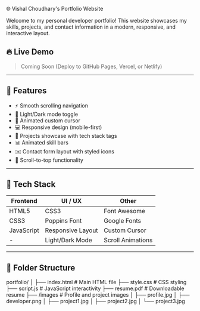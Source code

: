🌐 Vishal Choudhary's Portfolio Website

Welcome to my personal developer portfolio! This website showcases my skills, projects, and contact information in a modern, responsive, and interactive layout.

## 🔥 Live Demo

> Coming Soon (Deploy to GitHub Pages, Vercel, or Netlify)

---

## 📌 Features

- ⚡ Smooth scrolling navigation
- 🌙 Light/Dark mode toggle
- 🧠 Animated custom cursor
- 💻 Responsive design (mobile-first)
- 💼 Projects showcase with tech stack tags
- 📊 Animated skill bars
- ✉️ Contact form layout with styled icons
- 🎯 Scroll-to-top functionality

---

## 🧩 Tech Stack

| Frontend | UI / UX | Other        |
|----------|---------|--------------|
| HTML5    | CSS3    | Font Awesome |
| CSS3     | Poppins Font | Google Fonts |
| JavaScript | Responsive Layout | Custom Cursor |
| -        | Light/Dark Mode | Scroll Animations |

---

## 📁 Folder Structure

portfolio/
│
├── index.html # Main HTML file
├── style.css # CSS styling
├── script.js # JavaScript interactivity
├── resume.pdf # Downloadable resume
├── /images # Profile and project images
│ ├── profile.jpg
│ ├── developer.png
│ ├── project1.jpg
│ ├── project2.jpg
│ └── project3.jpg
